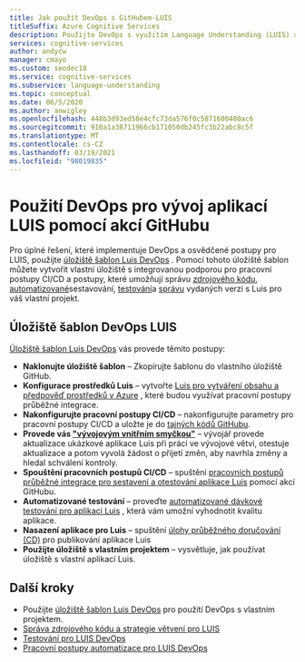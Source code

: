 ```yaml
---
title: Jak použít DevOps s GitHubem-LUIS
titleSuffix: Azure Cognitive Services
description: Použijte DevOps s využitím Language Understanding (LUIS) a GitHubu.
services: cognitive-services
author: andycw
manager: cmayo
ms.custom: seodec18
ms.service: cognitive-services
ms.subservice: language-understanding
ms.topic: conceptual
ms.date: 06/5/2020
ms.author: anwigley
ms.openlocfilehash: 448b3d93ed58e4cfc73da576f0c5871600400ac6
ms.sourcegitcommit: 910a1a38711966cb171050db245fc3b22abc8c5f
ms.translationtype: MT
ms.contentlocale: cs-CZ
ms.lasthandoff: 03/19/2021
ms.locfileid: "98019835"
---
```

# <a name="apply-devops-to-luis-app-development-using-github-actions"></a>Použití DevOps pro vývoj aplikací LUIS pomocí akcí GitHubu

Pro úplné řešení, které implementuje DevOps a osvědčené postupy pro LUIS, použijte [úložiště šablon Luis DevOps](https://github.com/Azure-Samples/LUIS-DevOps-Template) . Pomocí tohoto úložiště šablon můžete vytvořit vlastní úložiště s integrovanou podporou pro pracovní postupy CI/CD a postupy, které umožňují správu [zdrojového kódu](luis-concept-devops-sourcecontrol.md), [automatizované](luis-concept-devops-automation.md)sestavování, [testování](luis-concept-devops-testing.md)a [správu](luis-concept-devops-automation.md#release-management) vydaných verzí s Luis pro váš vlastní projekt.

## <a name="the-luis-devops-template-repo"></a>Úložiště šablon DevOps LUIS

[Úložiště šablon Luis DevOps](https://github.com/Azure-Samples/LUIS-DevOps-Template) vás provede těmito postupy:

* **Naklonujte úložiště šablon** – Zkopírujte šablonu do vlastního úložiště GitHub.
* **Konfigurace prostředků Luis** – vytvořte [Luis pro vytváření obsahu a předpověď prostředků v Azure](./luis-how-to-azure-subscription.md) , které budou využívat pracovní postupy průběžné integrace.
* **Nakonfigurujte pracovní postupy CI/CD** – nakonfigurujte parametry pro pracovní postupy CI/CD a uložte je do [tajných kódů GitHubu](https://help.github.com/actions/configuring-and-managing-workflows/creating-and-storing-encrypted-secrets).
* **Provede vás ["vývojovým vnitřním smyčkou"](/dotnet/architecture/containerized-lifecycle/design-develop-containerized-apps/docker-apps-inner-loop-workflow)** – vývojář provede aktualizace ukázkové aplikace Luis při práci ve vývojové větvi, otestuje aktualizace a potom vyvolá žádost o přijetí změn, aby navrhla změny a hledal schválení kontroly.
* **Spouštění pracovních postupů CI/CD** – spuštění [pracovních postupů průběžné integrace pro sestavení a otestování aplikace Luis](luis-concept-devops-automation.md) pomocí akcí GitHubu.
* **Automatizované testování** – proveďte [automatizované dávkové testování pro aplikaci Luis](luis-concept-devops-testing.md) , která vám umožní vyhodnotit kvalitu aplikace.
* **Nasazení aplikace pro Luis** – spuštění [úlohy průběžného doručování (CD)](luis-concept-devops-automation.md#continuous-delivery-cd) pro publikování aplikace Luis
* **Použijte úložiště s vlastním projektem** – vysvětluje, jak používat úložiště s vlastní aplikací Luis.

## <a name="next-steps"></a>Další kroky

* Použijte [úložiště šablon Luis DevOps](https://github.com/Azure-Samples/LUIS-DevOps-Template) pro použití DevOps s vlastním projektem.
* [Správa zdrojového kódu a strategie větvení pro LUIS](luis-concept-devops-sourcecontrol.md)
* [Testování pro LUIS DevOps](luis-concept-devops-testing.md)
* [Pracovní postupy automatizace pro LUIS DevOps](luis-concept-devops-automation.md)
